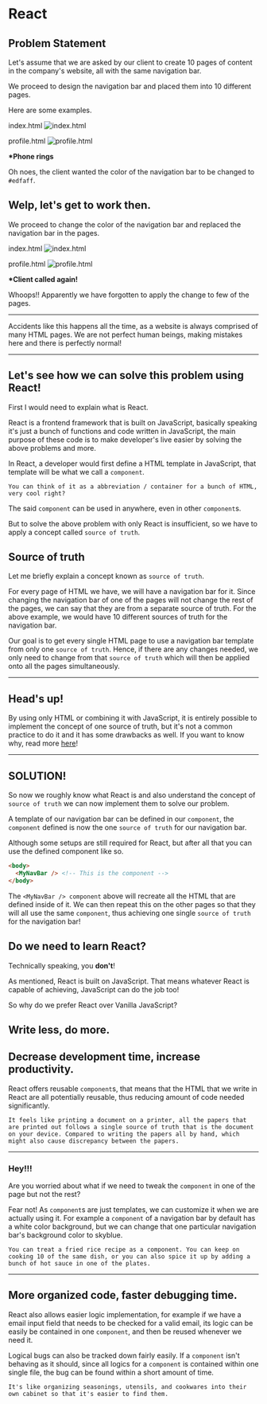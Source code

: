 # React

## Problem Statement

Let's assume that we are asked by our client to create 10 pages of content in the company's website, all with the same navigation bar.

We proceed to design the navigation bar and placed them into 10 different pages.

Here are some examples.

index.html
![index.html](../ver1/example.png)

profile.html
![profile.html](../ver1/example2.png)

**\*Phone rings**

Oh noes, the client wanted the color of the navigation bar to be changed to `#edfaff`.

## Welp, let's get to work then.

We proceed to change the color of the navigation bar and replaced the navigation bar in the pages.

index.html
![index.html](../ver1/example3.png)

profile.html
![profile.html](../ver1/example2.png)

**\*Client called again!**

Whoops!! Apparently we have forgotten to apply the change to few of the pages.

---

Accidents like this happens all the time, as a website is always comprised of many HTML pages. We are not perfect human beings, making mistakes here and there is perfectly normal!

---

## Let's see how we can solve this problem using React!

First I would need to explain what is React.

React is a frontend framework that is built on JavaScript, basically speaking it's just a bunch of functions and code written in JavaScript, the main purpose of these code is to make developer's live easier by solving the above problems and more.

In React, a developer would first define a HTML template in JavaScript, that template will be what we call a `component`.

```
You can think of it as a abbreviation / container for a bunch of HTML, very cool right?
```

The said `component` can be used in anywhere, even in other `component`s.

But to solve the above problem with only React is insufficient, so we have to apply a concept called `source of truth`.

## Source of truth

Let me briefly explain a concept known as `source of truth`.

For every page of HTML we have, we will have a navigation bar for it. Since changing the navigation bar of one of the pages will not change the rest of the pages, we can say that they are from a separate source of truth. For the above example, we would have 10 different sources of truth for the navigation bar.

Our goal is to get every single HTML page to use a navigation bar template from only one `source of truth`. Hence, if there are any changes needed, we only need to change from that `source of truth` which will then be applied onto all the pages simultaneously.

---

## Head's up!

By using only HTML or combining it with JavaScript, it is entirely possible to implement the concept of one source of truth, but it's not a common practice to do it and it has some drawbacks as well. If you want to know why, read more [here](further-reading.md)!

---

## SOLUTION!

So now we roughly know what React is and also understand the concept of `source of truth` we can now implement them to solve our problem.

A template of our navigation bar can be defined in our `component`, the `component` defined is now the one `source of truth` for our navigation bar.

Although some setups are still required for React, but after all that you can use the defined component like so.

```HTML
<body>
  <MyNavBar /> <!-- This is the component -->
</body>
```

The `<MyNavBar /> component` above will recreate all the HTML that are defined inside of it. We can then repeat this on the other pages so that they will all use the same `component`, thus achieving one single `source of truth` for the navigation bar! 

## Do we need to learn React?

Technically speaking, you **don't**!

As mentioned, React is built on JavaScript. That means whatever React is capable of achieving, JavaScript can do the job too!

So why do we prefer React over Vanilla JavaScript?

## Write less, do more.

## Decrease development time, increase productivity.

React offers reusable `component`s, that means that the HTML that we write in React are all potentially reusable, thus reducing amount of code needed significantly.

```
It feels like printing a document on a printer, all the papers that are printed out follows a single source of truth that is the document on your device. Compared to writing the papers all by hand, which might also cause discrepancy between the papers.
```

---

### Hey!!!

Are you worried about what if we need to tweak the `component` in one of the page but not the rest?

Fear not! As `component`s are just templates, we can customize it when we are actually using it. For example a `component` of a navigation bar by default has a white color background, but we can change that one particular navigation bar's background color to skyblue.

```
You can treat a fried rice recipe as a component. You can keep on cooking 10 of the same dish, or you can also spice it up by adding a bunch of hot sauce in one of the plates.
```

---

## More organized code, faster debugging time.

React also allows easier logic implementation, for example if we have a email input field that needs to be checked for a valid email, its logic can be easily be contained in one `component`, and then be reused whenever we need it.

Logical bugs can also be tracked down fairly easily. If a `component` isn't behaving as it should, since all logics for a `component` is contained within one single file, the bug can be found within a short amount of time.

```
It's like organizing seasonings, utensils, and cookwares into their own cabinet so that it's easier to find them.
```

